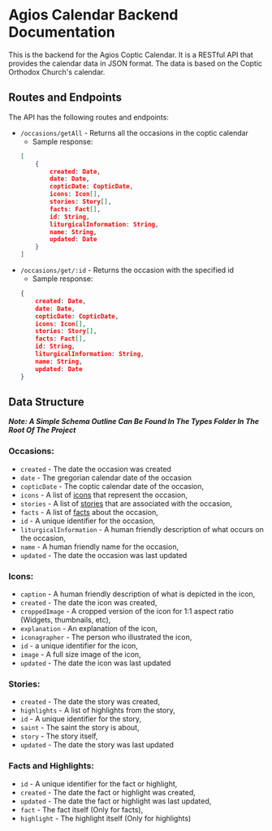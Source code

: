 # Agios Calendar Backend Documentation
This is the backend for the Agios Coptic Calendar. It is a RESTful API that provides the calendar data in JSON format. The data is based on the Coptic Orthodox Church's calendar.

## Routes and Endpoints
The API has the following routes and endpoints:

* `/occasions/getAll` - Returns all the occasions in the coptic calendar
    * Sample response:
    ```json
    [
        {
            created: Date,
            date: Date,
            copticDate: CopticDate,
            icons: Icon[],
            stories: Story[],
            facts: Fact[],
            id: String,
            liturgicalInformation: String,
            name: String,
            updated: Date
        }
    ]
    ```
* `/occasions/get/:id` - Returns the occasion with the specified id
    * Sample response:
    ```json
    {
        created: Date,
        date: Date,
        copticDate: CopticDate,
        icons: Icon[],
        stories: Story[],
        facts: Fact[],
        id: String,
        liturgicalInformation: String,
        name: String,
        updated: Date
    }
    ```

## Data Structure
***Note: A Simple Schema Outline Can Be Found In The Types Folder In The Root Of The Project***
### Occasions:
* `created` - The date the occasion was created
* `date` - The gregorian calendar date of the occasion
* `copticDate` - The coptic calendar date of the occasion,
* `icons` - A list of [icons](#icons) that represent the occasion,
* `stories` - A list of [stories](#stories) that are associated with the occasion,
* `facts` - A list of [facts](#facts-and-highlights) about the occasion,
* `id` - A unique identifier for the occasion,
* `liturgicalInformation` - A human friendly description of what occurs on the occasion,
* `name` - A human friendly name for the occasion,
* `updated` - The date the occasion was last updated

### Icons:
* `caption` - A human friendly description of what is depicted in the icon,
* `created` - The date the icon was created,
* `croppedImage` - A cropped version of the icon for 1:1 aspect ratio (Widgets, thumbnails, etc),
* `explanation` - An explanation of the icon,
* `iconagrapher` - The person who illustrated the icon,
* `id` - a unique identifier for the icon,
* `image` - A full size image of the icon,
* `updated` - The date the icon was last updated

### Stories:
* `created` - The date the story was created,
* `highlights` - A list of highlights from the story,
* `id` - A unique identifier for the story,
* `saint` - The saint the story is about,
* `story` - The story itself,
* `updated` - The date the story was last updated

### Facts and Highlights:
* `id` - A unique identifier for the fact or highlight,
* `created` - The date the fact or highlight was created,
* `updated` - The date the fact or highlight was last updated,
* `fact` - The fact itself (Only for facts),
* `highlight` - The highlight itself (Only for highlights)
